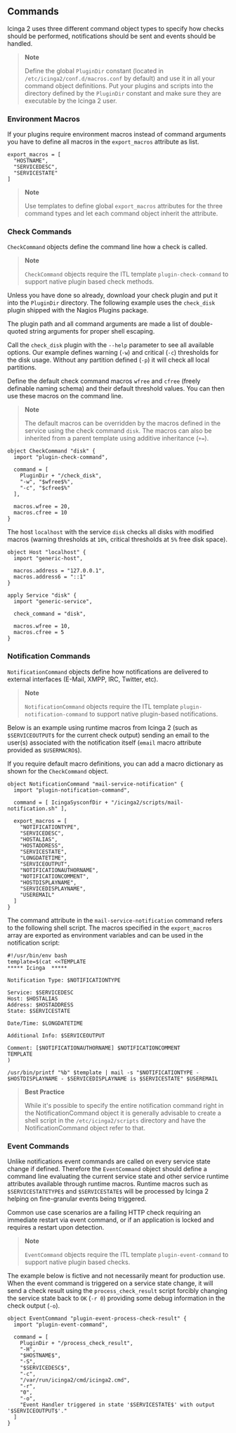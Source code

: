 ## <a id="commands"></a> Commands

Icinga 2 uses three different command object types to specify how
checks should be performed, notifications should be sent and
events should be handled.

> **Note**
>
> Define the global `PluginDir` constant (located in
> `/etc/icinga2/conf.d/macros.conf` by default) and use
> it in all your command object definitions.
> Put your plugins and scripts into the directory defined by the `PluginDir` constant
> and make sure they are executable by the Icinga 2 user.

### <a id="environment-macros"></a> Environment Macros

If your plugins require environment macros instead of command arguments you have
to define all macros in the `export_macros` attribute as list.

    export_macros = [
      "HOSTNAME",
      "SERVICEDESC",
      "SERVICESTATE"
    ]
    
> **Note**
>
> Use templates to define global `export_macros` attributes for the three
> command types and let each command object inherit the attribute.

### <a id="check-commands"></a> Check Commands

`CheckCommand` objects define the command line how a check is called.

> **Note**
>
> `CheckCommand` objects require the ITL template `plugin-check-command`
> to support native plugin based check methods.

Unless you have done so already, download your check plugin and put it
into the `PluginDir` directory. The following example uses the
`check_disk` plugin shipped with the Nagios Plugins package.

The plugin path and all command arguments are made a list of
double-quoted string arguments for proper shell escaping.

Call the `check_disk` plugin with the `--help` parameter to see
all available options. Our example defines warning (`-w`) and
critical (`-c`) thresholds for the disk usage. Without any
partition defined (`-p`) it will check all local partitions.

Define the default check command macros `wfree` and `cfree` (freely
definable naming schema) and their default threshold values. You can
then use these macros on the command line.

> **Note**
>
> The default macros can be overridden by the macros defined in
> the service using the check command `disk`. The macros can also
> be inherited from a parent template using additive inheritance (`+=`).

    object CheckCommand "disk" {
      import "plugin-check-command",

      command = [
        PluginDir + "/check_disk",
        "-w", "$wfree$%",
        "-c", "$cfree$%"
      ],

      macros.wfree = 20,
      macros.cfree = 10
    }

The host `localhost` with the service `disk` checks all disks with modified
macros (warning thresholds at `10%`, critical thresholds at `5%` free disk
space).

    object Host "localhost" {
      import "generic-host",
  
      macros.address = "127.0.0.1",
      macros.address6 = "::1"
    }

    apply Service "disk" {
      import "generic-service",
 
      check_command = "disk",
      
      macros.wfree = 10,
      macros.cfree = 5
    }
    

### <a id="notification-commands"></a> Notification Commands

`NotificationCommand` objects define how notifications are delivered to external
interfaces (E-Mail, XMPP, IRC, Twitter, etc).

> **Note**
>
> `NotificationCommand` objects require the ITL template `plugin-notification-command`
> to support native plugin-based notifications.

Below is an example using runtime macros from Icinga 2 (such as `$SERVICEOUTPUT$` for
the current check output) sending an email to the user(s) associated with the
notification itself (`email` macro attribute provided as `$USERMACRO$`).

If you require default macro definitions, you can add a macro dictionary as shown for the
`CheckCommand` object.

    object NotificationCommand "mail-service-notification" {
      import "plugin-notification-command",

      command = [ IcingaSysconfDir + "/icinga2/scripts/mail-notification.sh" ],

      export_macros = [
        "NOTIFICATIONTYPE",
        "SERVICEDESC",
        "HOSTALIAS",
        "HOSTADDRESS",
        "SERVICESTATE",
        "LONGDATETIME",
        "SERVICEOUTPUT",
        "NOTIFICATIONAUTHORNAME",
        "NOTIFICATIONCOMMENT",
        "HOSTDISPLAYNAME",
        "SERVICEDISPLAYNAME",
        "USEREMAIL"
      ]
    }

The command attribute in the `mail-service-notification` command refers to the following
shell script. The macros specified in the `export_macros` array are exported
as environment variables and can be used in the notification script:

    #!/usr/bin/env bash
    template=$(cat <<TEMPLATE
    ***** Icinga  *****

    Notification Type: $NOTIFICATIONTYPE

    Service: $SERVICEDESC
    Host: $HOSTALIAS
    Address: $HOSTADDRESS
    State: $SERVICESTATE

    Date/Time: $LONGDATETIME

    Additional Info: $SERVICEOUTPUT

    Comment: [$NOTIFICATIONAUTHORNAME] $NOTIFICATIONCOMMENT
    TEMPLATE
    )

    /usr/bin/printf "%b" $template | mail -s "$NOTIFICATIONTYPE - $HOSTDISPLAYNAME - $SERVICEDISPLAYNAME is $SERVICESTATE" $USEREMAIL

> **Best Practice**
>
> While it's possible to specify the entire notification command right
> in the NotificationCommand object it is generally advisable to create a
> shell script in the `/etc/icinga2/scripts` directory and have the
> NotificationCommand object refer to that.

### <a id="event-commands"></a> Event Commands

Unlike notifications event commands are called on every service state change
if defined. Therefore the `EventCommand` object should define a command line
evaluating the current service state and other service runtime attributes
available through runtime macros. Runtime macros such as `$SERVICESTATETYPE$`
and `$SERVICESTATE$` will be processed by Icinga 2 helping on fine-granular
events being triggered.

Common use case scenarios are a failing HTTP check requiring an immediate
restart via event command, or if an application is locked and requires
a restart upon detection.

> **Note**
>
> `EventCommand` objects require the ITL template `plugin-event-command`
> to support native plugin based checks.

The example below is fictive and not necessarily meant for production use.
When the event command is triggered on a service state change, it will
send a check result using the `process_check_result` script forcibly
changing the service state back to `OK` (`-r 0`) providing some debug
information in the check output (`-o`).

    object EventCommand "plugin-event-process-check-result" {
      import "plugin-event-command",

      command = [ 
        PluginDir + "/process_check_result",
        "-H",
        "$HOSTNAME$",
        "-S",
        "$SERVICEDESC$",
        "-c",
        "/var/run/icinga2/cmd/icinga2.cmd",
        "-r",
        "0",
        "-o",
        "Event Handler triggered in state '$SERVICESTATE$' with output '$SERVICEOUTPUT$'."
      ]       
    }
